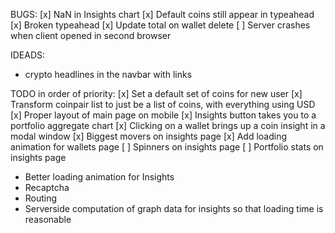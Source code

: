 BUGS:
[x] NaN in Insights chart
[x] Default coins still appear in typeahead
[x] Broken typeahead
[x] Update total on wallet delete
[ ] Server crashes when client opened in second browser

IDEADS:
* crypto headlines in the navbar with links

TODO in order of priority:
[x] Set a default set of coins for new user
[x] Transform coinpair list to just be a list of coins, with everything using USD
[x] Proper layout of main page on mobile
[x] Insights button takes you to a portfolio aggregate chart
[x] Clicking on a wallet brings up a coin insight in a modal window
[x] Biggest movers on insights page
[x] Add loading animation for wallets page
[ ] Spinners on insights page
[ ] Portfolio stats on insights page
* Better loading animation for Insights
* Recaptcha
* Routing
* Serverside computation of graph data for insights so that loading time is reasonable
